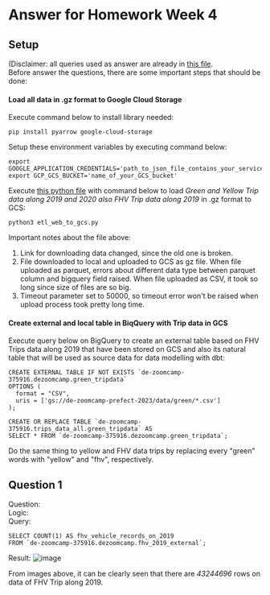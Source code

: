 # Answer for Homework Week 4

## Setup
(Disclaimer: all queries used as answer are already in [this file](https://github.com/ahmdxrzky/de-zoomcamp-2023/blob/main/week4/big_query.sql).<br>
Before answer the questions, there are some important steps that should be done:

#### Load all data in .gz format to Google Cloud Storage
Execute command below to install library needed:
```
pip install pyarrow google-cloud-storage
```
Setup these environment variables by executing command below:
```
export GOOGLE_APPLICATION_CREDENTIALS='path_to_json_file_contains_your_service_account_configuration
export GCP_GCS_BUCKET='name_of_your_GCS_bucket'
```
Execute [this python file](https://github.com/ahmdxrzky/de-zoomcamp-2023/blob/main/week4/web_to_gcs.py) with command below to load _Green and Yellow Trip data along 2019 and 2020 also FHV Trip data along 2019_ in .gz format to GCS:
```
python3 etl_web_to_gcs.py
```
Important notes about the file above:
1. Link for downloading data changed, since the old one is broken.
2. File downloaded to local and uploaded to GCS as gz file. When file uploaded as parquet, errors about different data type between parquet column and bigquery field raised. When file uploaded as CSV, it took so long since size of files are so big.
3. Timeout parameter set to 50000, so timeout error won't be raised when upload process took pretty long time.

#### Create external and local table in BiqQuery with Trip data in GCS
Execute query below on BigQuery to create an external table based on FHV Trips data along 2019 that have been stored on GCS and also its natural table that will be used as source data for data modelling with dbt:
```
CREATE EXTERNAL TABLE IF NOT EXISTS `de-zoomcamp-375916.dezoomcamp.green_tripdata`
OPTIONS (
  format = "CSV",
  uris = ['gs://de-zoomcamp-prefect-2023/data/green/*.csv']
);

CREATE OR REPLACE TABLE `de-zoomcamp-375916.trips_data_all.green_tripdata` AS
SELECT * FROM `de-zoomcamp-375916.dezoomcamp.green_tripdata`;
```
Do the same thing to yellow and FHV data trips by replacing every "green" words with "yellow" and "fhv", respectively.

## Question 1
Question: <br>
Logic: <br>
Query:
```
SELECT COUNT(1) AS fhv_vehicle_records_on_2019
FROM `de-zoomcamp-375916.dezoomcamp.fhv_2019_external`;
```
Result:
![image](https://user-images.githubusercontent.com/99194827/217843339-edc11b29-4ad8-4e9d-9d04-91a4250e9978.png)

From images above, it can be clearly seen that there are _43244696_ rows on data of FHV Trip along 2019.
